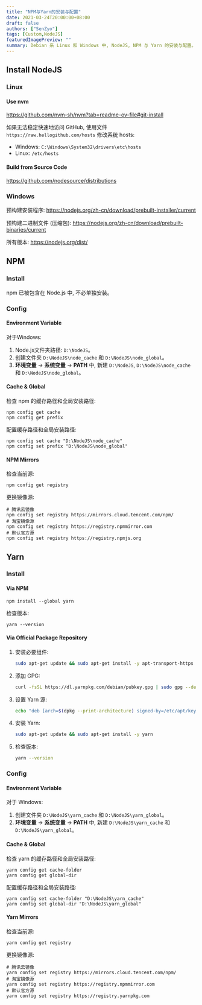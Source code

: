 ```yaml
---
title: "NPM与Yarn的安装与配置"
date: 2021-03-24T20:00:00+08:00
draft: false
authors: ["SenZyo"]
tags: [Custom,NodeJS]
featuredImagePreview: ""
summary: Debian 系 Linux 和 Windows 中, NodeJS, NPM 与 Yarn 的安装与配置。
---
```


## Install NodeJS

### Linux

#### Use nvm

https://github.com/nvm-sh/nvm?tab=readme-ov-file#git-install

如果无法稳定快速地访问 GitHub, 使用文件 `https://raw.hellogithub.com/hosts` 修改系统 hosts: 

- Windows: `C:\Windows\System32\drivers\etc\hosts`
- Linux: `/etc/hosts`

#### Build from Source Code

https://github.com/nodesource/distributions

### Windows

预构建安装程序: https://nodejs.org/zh-cn/download/prebuilt-installer/current

预构建二进制文件 (压缩包): https://nodejs.org/zh-cn/download/prebuilt-binaries/current

所有版本: https://nodejs.org/dist/

## NPM

### Install

npm 已被包含在 Node.js 中, 不必单独安装。

### Config

#### Environment Variable

对于Windows:

1. Node.js文件夹路径: `D:\NodeJS`。
2. 创建文件夹 `D:\NodeJS\node_cache` 和 `D:\NodeJS\node_global`。
3. **环境变量** → **系统变量** → **PATH** 中, 新建 `D:\NodeJS`, `D:\NodeJS\node_cache` 和 `D:\NodeJS\node_global`。

#### Cache & Global

检查 npm 的缓存路径和全局安装路径: 

```shell
npm config get cache
npm config get prefix
```

配置缓存路径和全局安装路径: 

```shell
npm config set cache "D:\NodeJS\node_cache"
npm config set prefix "D:\NodeJS\node_global"
```

#### NPM Mirrors

检查当前源: 

```shell
npm config get registry
```

更换镜像源: 

```shell
# 腾讯云镜像
npm config set registry https://mirrors.cloud.tencent.com/npm/
# 淘宝镜像源
npm config set registry https://registry.npmmirror.com
# 默认官方源
npm config set registry https://registry.npmjs.org
```

## Yarn

### Install

#### Via NPM

```shell
npm install --global yarn
```

检查版本:

```shell
yarn --version
```

#### Via Official Package Repository

1. 安装必要组件: 

   ```bash
   sudo apt-get update && sudo apt-get install -y apt-transport-https ca-certificates curl gnupg lsb-release
   ```

2. 添加 GPG: 

   ```bash
   curl -fsSL https://dl.yarnpkg.com/debian/pubkey.gpg | sudo gpg --dearmor -o /etc/apt/keyrings/yarn.gpg
   ```

3. 设置 Yarn 源: 

   ```bash
   echo "deb [arch=$(dpkg --print-architecture) signed-by=/etc/apt/keyrings/yarn.gpg] https://dl.yarnpkg.com/debian/ stable main" | sudo tee /etc/apt/sources.list.d/yarn.list
   ```

4. 安装 Yarn: 

   ```bash
   sudo apt-get update && sudo apt-get install -y yarn
   ```

5. 检查版本: 

   ```bash
   yarn --version
   ```

### Config

#### Environment Variable

对于 Windows:

1. 创建文件夹 `D:\NodeJS\yarn_cache` 和 `D:\NodeJS\yarn_global`。
2. **环境变量** → **系统变量** → **PATH** 中, 新建 `D:\NodeJS\yarn_cache` 和 `D:\NodeJS\yarn_global`。

#### Cache & Global

检查 yarn 的缓存路径和全局安装路径: 

```shell
yarn config get cache-folder
yarn config get global-dir
```

配置缓存路径和全局安装路径: 

```shell
yarn config set cache-folder "D:\NodeJS\yarn_cache"
yarn config set global-dir "D:\NodeJS\yarn_global"
```

#### Yarn Mirrors

检查当前源: 

```shell
yarn config get registry
```

更换镜像源: 

```shell
# 腾讯云镜像
yarn config set registry https://mirrors.cloud.tencent.com/npm/
# 淘宝镜像源
yarn config set registry https://registry.npmmirror.com
# 默认官方源
yarn config set registry https://registry.yarnpkg.com
```
